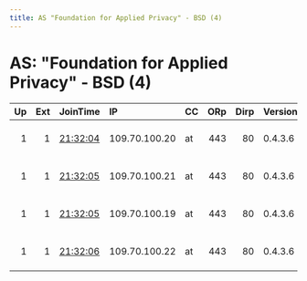 ```yaml
---
title: AS "Foundation for Applied Privacy" - BSD (4)
---
```


# AS: "Foundation for Applied Privacy" - BSD (4)

|   Up |   Ext | JoinTime                                                                                            | IP            | CC   |   ORp |   Dirp | Version   | Contact                   | Nickname     |   eFamMembers |
|-----:|------:|:----------------------------------------------------------------------------------------------------|:--------------|:-----|------:|-------:|:----------|:--------------------------|:-------------|--------------:|
|    1 |     1 | [21:32:04](https://metrics.torproject.org/rs.html#details/7AFC157269130BCF36BCCAC0F2DAA0685E70D40D) | 109.70.100.20 | at   |   443 |     80 | 0.4.3.6   | Foundation for Applied Pr | vogerlsalat  |            27 |
|    1 |     1 | [21:32:05](https://metrics.torproject.org/rs.html#details/53B1C6E35706C9EC30B9468B61DFBB67F29BFC2F) | 109.70.100.21 | at   |   443 |     80 | 0.4.3.6   | Foundation for Applied Pr | kuerbis      |            27 |
|    1 |     1 | [21:32:05](https://metrics.torproject.org/rs.html#details/5788CEC0A7C5EE251FC72C55730A6B1FCAEA1D93) | 109.70.100.19 | at   |   443 |     80 | 0.4.3.6   | Foundation for Applied Pr | ruebe        |            27 |
|    1 |     1 | [21:32:06](https://metrics.torproject.org/rs.html#details/7E5B10C6AD637667C3419195FBF78EA809DBC8A2) | 109.70.100.22 | at   |   443 |     80 | 0.4.3.6   | Foundation for Applied Pr | schnittlauch |            27 |

